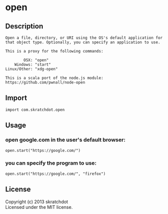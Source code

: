 # open

## Description ##

    Open a file, directory, or URI using the OS's default application for
    that object type. Optionally, you can specify an application to use.

    This is a proxy for the following commands:

	        OSX: "open"
	    Windows: "start"
	Linux/Other: "xdg-open"

    This is a scala port of the node.js module:
    https://github.com/pwnall/node-open


## Import ##

    import com.skratchdot.open

## Usage ##

### open google.com in the user's default browser:

	open.start("https://google.com/")

### you can specify the program to use:

	open.start("https://google.com/", "firefox")	


## License ##

Copyright (c) 2013 skratchdot  
Licensed under the MIT license.
